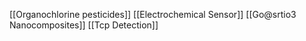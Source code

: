 [[Organochlorine pesticides]]
[[Electrochemical Sensor]]
[[Go@srtio3 Nanocomposites]]
[[Tcp Detection]]
